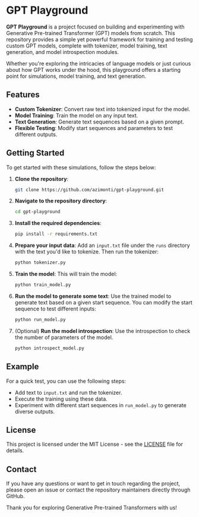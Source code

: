 # GPT Playground

**GPT Playground** is a project focused on building and experimenting with Generative Pre-trained Transformer (GPT) models from scratch. This repository provides a simple yet powerful framework for training and testing custom GPT models, complete with tokenizer, model training, text generation, and model introspection modules.

Whether you're exploring the intricacies of language models or just curious about how GPT works under the hood, this playground offers a starting point for simulations, model training, and text generation.

## Features

- **Custom Tokenizer**: Convert raw text into tokenized input for the model.
- **Model Training**: Train the model on any input text.
- **Text Generation**: Generate text sequences based on a given prompt.
- **Flexible Testing**: Modify start sequences and parameters to test different outputs.

## Getting Started

To get started with these simulations, follow the steps below:

1. **Clone the repository**:
   ```bash
   git clone https://github.com/azimonti/gpt-playground.git
   ```

2. **Navigate to the repository directory**:
   ```bash
   cd gpt-playground
   ```

3. **Install the required dependencies**:
   ```bash
   pip install -r requirements.txt
   ```

4. **Prepare your input data**: 
   Add an `input.txt` file under the `runs` directory with the text you'd like to tokenize. Then run the tokenizer:
   ```bash
   python tokenizer.py
   ```

5. **Train the model**:
   This will train the model:
   ```bash
   python train_model.py
   ```

6. **Run the model to generate some text**:
   Use the trained model to generate text based on a given start sequence. You can modify the start sequence to test different inputs:
   ```bash
   python run_model.py
   ```

7. (Optional) **Run the model introspection**:
   Use the introspection to check the number of parameters of the model. 
   ```bash
   python introspect_model.py
   ```

## Example

For a quick test, you can use the following steps:

- Add text to `input.txt` and run the tokenizer.
- Execute the training using these data.
- Experiment with different start sequences in `run_model.py` to generate diverse outputs.

## License

This project is licensed under the MIT License - see the [LICENSE](LICENSE.md) file for details.

## Contact

If you have any questions or want to get in touch regarding the project, please open an issue or contact the repository maintainers directly through GitHub.

Thank you for exploring Generative Pre-trained Transformers with us!
